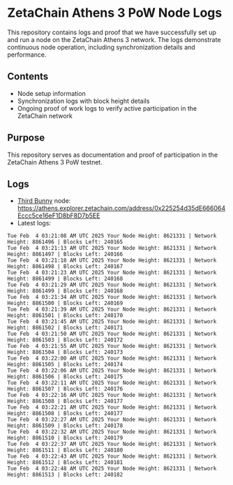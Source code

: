 # ZetaChain Athens 3 PoW Node Logs
This repository contains logs and proof that we have successfully set up and run a node on the ZetaChain Athens 3 network. The logs demonstrate continuous node operation, including synchronization details and performance.

## Contents
- Node setup information
- Synchronization logs with block height details
- Ongoing proof of work logs to verify active participation in the ZetaChain network

## Purpose
This repository serves as documentation and proof of participation in the ZetaChain Athens 3 PoW testnet.

## Logs

- [Third Bunny](https://thirdbunny.xyz/) node: https://athens.explorer.zetachain.com/address/0x225254d35dE666064Eccc5ce16eF1D8bF8D7b5EE
- Latest logs:
```
Tue Feb  4 03:21:08 AM UTC 2025 Your Node Height: 8621331 | Network Height: 8861496 | Blocks Left: 240165
Tue Feb  4 03:21:13 AM UTC 2025 Your Node Height: 8621331 | Network Height: 8861497 | Blocks Left: 240166
Tue Feb  4 03:21:18 AM UTC 2025 Your Node Height: 8621331 | Network Height: 8861498 | Blocks Left: 240167
Tue Feb  4 03:21:23 AM UTC 2025 Your Node Height: 8621331 | Network Height: 8861499 | Blocks Left: 240168
Tue Feb  4 03:21:29 AM UTC 2025 Your Node Height: 8621331 | Network Height: 8861499 | Blocks Left: 240168
Tue Feb  4 03:21:34 AM UTC 2025 Your Node Height: 8621331 | Network Height: 8861500 | Blocks Left: 240169
Tue Feb  4 03:21:39 AM UTC 2025 Your Node Height: 8621331 | Network Height: 8861501 | Blocks Left: 240170
Tue Feb  4 03:21:45 AM UTC 2025 Your Node Height: 8621331 | Network Height: 8861502 | Blocks Left: 240171
Tue Feb  4 03:21:50 AM UTC 2025 Your Node Height: 8621331 | Network Height: 8861503 | Blocks Left: 240172
Tue Feb  4 03:21:55 AM UTC 2025 Your Node Height: 8621331 | Network Height: 8861504 | Blocks Left: 240173
Tue Feb  4 03:22:00 AM UTC 2025 Your Node Height: 8621331 | Network Height: 8861505 | Blocks Left: 240174
Tue Feb  4 03:22:06 AM UTC 2025 Your Node Height: 8621331 | Network Height: 8861506 | Blocks Left: 240175
Tue Feb  4 03:22:11 AM UTC 2025 Your Node Height: 8621331 | Network Height: 8861507 | Blocks Left: 240176
Tue Feb  4 03:22:16 AM UTC 2025 Your Node Height: 8621331 | Network Height: 8861508 | Blocks Left: 240177
Tue Feb  4 03:22:21 AM UTC 2025 Your Node Height: 8621331 | Network Height: 8861508 | Blocks Left: 240177
Tue Feb  4 03:22:27 AM UTC 2025 Your Node Height: 8621331 | Network Height: 8861509 | Blocks Left: 240178
Tue Feb  4 03:22:32 AM UTC 2025 Your Node Height: 8621331 | Network Height: 8861510 | Blocks Left: 240179
Tue Feb  4 03:22:37 AM UTC 2025 Your Node Height: 8621331 | Network Height: 8861511 | Blocks Left: 240180
Tue Feb  4 03:22:43 AM UTC 2025 Your Node Height: 8621331 | Network Height: 8861512 | Blocks Left: 240181
Tue Feb  4 03:22:48 AM UTC 2025 Your Node Height: 8621331 | Network Height: 8861513 | Blocks Left: 240182
```
